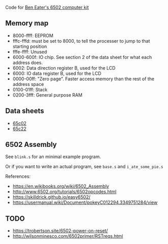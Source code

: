 Code for [Ben Eater's 6502 computer kit](https://eater.net/6502)

## Memory map
- 8000-ffff: EEPROM
- fffc-fffd: must be set to 8000, to tell the processer to jump to that starting position
- fffe-ffff: Unused
- 6000-600f: IO chip. See section 2 of the data sheet for what each address does.
- 6002:      Data direction register B, used for the LCD
- 6000:      IO data register B, used for the LCD
- 0000-00ff: "Zero page". Faster access memory than the rest of the address space
- 0100-01ff: Stack
- 0200-3fff: General purpose RAM

## Data sheets

- [65c02](https://eater.net/datasheets/w65c02s.pdf)
- [65c22](https://eater.net/datasheets/w65c22.pdf)

## 6502 Assembly

See `blink.s` for an minimal example program.

Or if you want to write an actual program, see `base.s` and `i_ate_some_pie.s`

References:
- https://en.wikibooks.org/wiki/6502_Assembly
- http://www.6502.org/tutorials/6502opcodes.html
- https://skilldrick.github.io/easy6502/
- https://usermanual.wiki/Document/pokeyC012294.3349751284/view


## TODO

- https://trobertson.site/6502-power-on-reset/
- http://wilsonminesco.com/6502primer/RSTreqs.html
